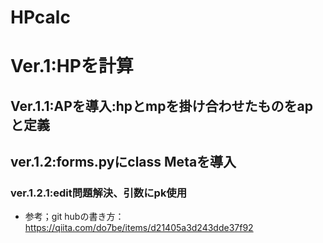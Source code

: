 # HPcalc
# Ver.1:HPを計算
## Ver.1.1:APを導入:hpとmpを掛け合わせたものをapと定義
## ver.1.2:forms.pyにclass Metaを導入
### ver.1.2.1:edit問題解決、引数にpk使用
* 参考；git hubの書き方：https://qiita.com/do7be/items/d21405a3d243dde37f92
